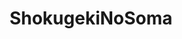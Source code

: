 ---
title: ShokugekiNoSoma
crosslinks:
- shokugeki_no_souma
- anime
- manga
- JessicaNigri
- Pixiv
- MachineLearning
- TownofSalemgame
- ProCSS
- porn
---